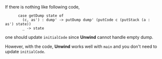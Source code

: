 If there is nothing like following code,

```
      case getDump state of
        (c, as') : dump' -> putDump dump' (putCode c (putStack (a : as') state))
        _ -> state

```

one should update `initialCode` since **Unwind** cannot handle empty dump.

However, with the code, **Unwind** works well with `main` and you don't need to update `initialCode`.
